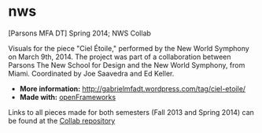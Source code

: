 nws
===
[Parsons MFA DT] Spring 2014; NWS Collab

Visuals for the piece "Ciel Étoile," performed by the New World Symphony on March 9th, 2014.
The project was part of a collaboration between Parsons The New School for Design and the New World Symphony, from Miami.
Coordinated by Joe Saavedra and Ed Keller.
* **More information:** <http://gabrielmfadt.wordpress.com/tag/ciel-etoile/>
* **Made with:** [openFrameworks](http://openframeworks.cc)

Links to all pieces made for both semesters (Fall 2013 and Spring 2014) can be found at the [Collab repository](https://github.com/jmsaavedra/NWS_Collabs)
